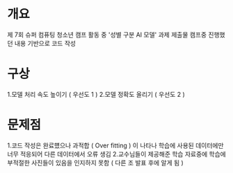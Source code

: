 # 개요
제 7회 슈퍼 컴퓨팅 청소년 캠프 활동 중 '성별 구분 AI 모델' 과제 제출물
캠프중 진행했던 내용 기반으로 코드 작성

# 구상
1.모델 처리 속도 높이기 ( 우선도 1 )
2.모델 정확도 올리기 ( 우선도 2 )

# 문제점
1.코드 작성은 완료헀으나 과적합 ( Over fitting ) 이 나타나 학습에 사용된 데이터에만 너무 적응되어 다른 데이터에서 오류 생김
2.교수님들이 제공해준 학습 자료중에 학습에 부적절한 사진들이 있음을 인지하지 못함 ( 다른 조 발표 후에 알게 됨 )


